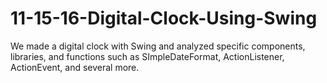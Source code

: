 # 11-15-16-Digital-Clock-Using-Swing
We made a digital clock with Swing and analyzed specific components, libraries, and functions such as SImpleDateFormat, ActionListener, ActionEvent, and several more. 
